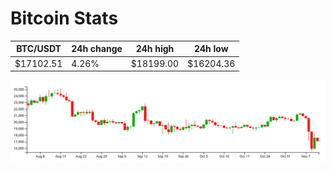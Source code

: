 # Bitcoin Stats

BTC/USDT|24h change|24h high|24h low|
|---|---|---|---|
|$17102.51|4.26%|$18199.00|$16204.36|

<img src="./chart.svg">
